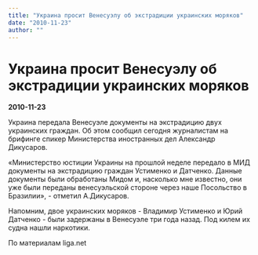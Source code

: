 ```yaml
---
title: "Украина просит Венесуэлу об экстрадиции украинских моряков"
date: "2010-11-23"
author: ""
---
```


# Украина просит Венесуэлу об экстрадиции украинских моряков

**2010-11-23** 

Украина передала Венесуэле документы на экстрадицию двух украинских граждан. Об этом сообщил сегодня журналистам на брифинге спикер Министерства иностранных дел Александр Дикусаров.

«Министерство юстиции Украины на прошлой неделе передало в МИД документы на экстрадицию граждан Устименко и Датченко. Данные документы были обработаны Мидом и, насколько мне известно, они уже были переданы венесуэльской стороне через наше Посольство в Бразилии», - отметил А.Дикусаров.

Напомним, двое украинских моряков - Владимир Устименко и Юрий Датченко - были задержаны в Венесуэле три года назад. Под килем их судна нашли наркотики.

По материалам liga.net